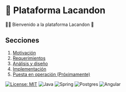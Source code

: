 # 🌳 Plataforma Lacandon


👋🏼 Bienvenido a la plataforma Lacandon 🛒

## Secciones

1. [Motivación](doc/motivacion.md)
2. [Requerimientos](doc/requerimiento.md)
3. [Análisis y diseño](doc/analisis.md)
4. [Implementación](doc/implementacion.md)
5. [Puesta en operación (Próximamente)](doc/operacion.md)

[![License: MIT](https://cdn.prod.website-files.com/5e0f1144930a8bc8aace526c/65dd9eb5aaca434fac4f1c34_License-MIT-blue.svg)](/LICENSE)
![Java](https://img.shields.io/badge/java-%23ED8B00.svg?style=for-the-badge&logo=openjdk&logoColor=white)
![Spring](https://img.shields.io/badge/spring-%236DB33F.svg?style=for-the-badge&logo=spring&logoColor=white)
![Postgres](https://img.shields.io/badge/Postgres-%23316192.svg?style=for-the-badge&logo=postgresql&logoColor=white)
![Angular](https://img.shields.io/badge/Angular-%23DD0031.svg?style=for-the-badge&logo=angular&logoColor=white)

